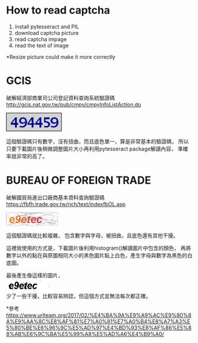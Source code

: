 # How to read captcha

1. install pytesseract and PIL
2. download captcha picture
3. read captcha impage
4. read the text of image

*Resize picture could make it more correctly 

    

    
    


# GCIS
破解經濟部商業司公司登記資料查詢系統驗證碼  
http://gcis.nat.gov.tw/pub/cmpy/cmpyInfoListAction.do

![alt text](https://github.com/shihs/read-captcha/blob/master/GCIS/pic.jpg)    

這個驗證碼只有數字，沒有扭曲，而且底色單一，算是非常基本的驗證碼，
所以只要下載圖片後稍微調整圖片大小再利用pytesseract package解讀內容，
準確率就非常的高了。         

   
   
   
   
# BUREAU OF FOREIGN TRADE
破解國貿局進出口廠商基本資料查詢驗證碼 
https://fbfh.trade.gov.tw/rich/text/indexfbOL.asp  

![alt text](https://github.com/shihs/read-captcha/blob/master/BUREAU%20OF%20FOREIGN%20TRADE/pic.png)        

這個驗證碼就比較複雜，
包含數字與字母，被扭曲，且底色還有其他干擾。

這裡我使用的方式是，下載圖片後利用histogram()解讀圖片中包含的顏色，
再將數字以外的點在與原圖相同大小的黑色圖片點上白色，產生字母與數字為黑色的白底圖。

最後產生像這樣的圖片，      
![alt text](https://github.com/shihs/read-captcha/blob/master/BUREAU%20OF%20FOREIGN%20TRADE/pic2.png)       
少了一些干擾，比較容易辨認，但這個方式並無法每次都正確。

*參考   
https://www.urlteam.org/2017/02/%E4%BA%9A%E9%A9%AC%E9%80%8A%E9%AA%8C%E8%AF%81%E7%A0%81%E7%A0%B4%E8%A7%A3%E5%80%BE%E6%96%9C%E5%AD%97%E4%BD%93%E8%AF%86%E5%88%AB%E6%9C%BA%E5%99%A8%E5%AD%A6%E4%B9%A0/






